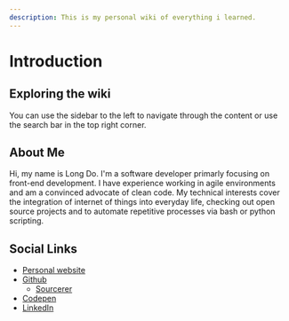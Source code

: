 ```yaml
---
description: This is my personal wiki of everything i learned.
---
```


# Introduction

## Exploring the wiki

You can use the sidebar to the left to navigate through the content or use the search bar in the top right corner.

## About Me

Hi, my name is Long Do. I'm a software developer primarly focusing on front-end development. I have experience working in agile environments and am a convinced advocate of clean code. My technical interests cover the integration of internet of things into everyday life, checking out open source projects and to automate repetitive processes via bash or python scripting.

## Social Links

* [Personal website](https://longpdo.github.io/) 
* [Github](https://github.com/longpdo)
  * [Sourcerer](https://sourcerer.io/longpdo)
* [Codepen](https://codepen.io/longpdo)
* [LinkedIn](https://www.linkedin.com/in/longpdo/)

